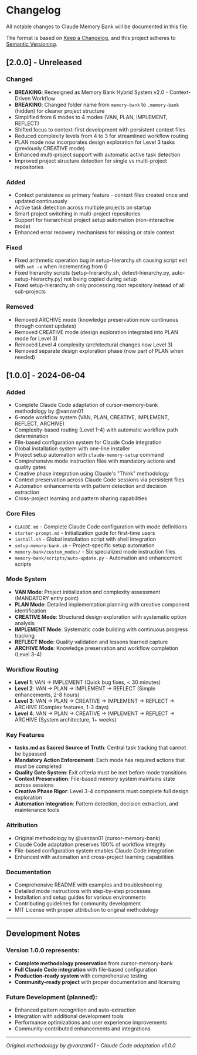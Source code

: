 # Changelog

All notable changes to Claude Memory Bank will be documented in this file.

The format is based on [Keep a Changelog](https://keepachangelog.com/en/1.0.0/),
and this project adheres to [Semantic Versioning](https://semver.org/spec/v2.0.0.html).

## [2.0.0] - Unreleased

### Changed
- **BREAKING**: Redesigned as Memory Bank Hybrid System v2.0 - Context-Driven Workflow
- **BREAKING**: Changed folder name from `memory-bank` to `.memory-bank` (hidden) for cleaner project structure
- Simplified from 6 modes to 4 modes (VAN, PLAN, IMPLEMENT, REFLECT)
- Shifted focus to context-first development with persistent context files
- Reduced complexity levels from 4 to 3 for streamlined workflow routing
- PLAN mode now incorporates design exploration for Level 3 tasks (previously CREATIVE mode)
- Enhanced multi-project support with automatic active task detection
- Improved project structure detection for single vs multi-project repositories

### Added
- Context persistence as primary feature - context files created once and updated continuously
- Active task detection across multiple projects on startup
- Smart project switching in multi-project repositories
- Support for hierarchical project setup automation (non-interactive mode)
- Enhanced error recovery mechanisms for missing or stale context

### Fixed
- Fixed arithmetic operation bug in setup-hierarchy.sh causing script exit with `set -e` when incrementing from 0
- Fixed hierarchy scripts (setup-hierarchy.sh, detect-hierarchy.py, auto-setup-hierarchy.py) not being copied during setup
- Fixed setup-hierarchy.sh only processing root repository instead of all sub-projects

### Removed
- Removed ARCHIVE mode (knowledge preservation now continuous through context updates)
- Removed CREATIVE mode (design exploration integrated into PLAN mode for Level 3)
- Removed Level 4 complexity (architectural changes now Level 3)
- Removed separate design exploration phase (now part of PLAN when needed)

## [1.0.0] - 2024-06-04

### Added
- Complete Claude Code adaptation of cursor-memory-bank methodology by @vanzan01
- 6-mode workflow system (VAN, PLAN, CREATIVE, IMPLEMENT, REFLECT, ARCHIVE)
- Complexity-based routing (Level 1-4) with automatic workflow path determination
- File-based configuration system for Claude Code integration
- Global installation system with one-line installer
- Project setup automation with `claude-memory-setup` command
- Comprehensive mode instruction files with mandatory actions and quality gates
- Creative phase integration using Claude's "Think" methodology
- Context preservation across Claude Code sessions via persistent files
- Automation enhancements with pattern detection and decision extraction
- Cross-project learning and pattern sharing capabilities

### Core Files
- `CLAUDE.md` - Complete Claude Code configuration with mode definitions
- `starter-prompt.md` - Initialization guide for first-time users
- `install.sh` - Global installation script with shell integration
- `setup-memory-bank.sh` - Project-specific setup automation
- `memory-bank/custom_modes/` - Six specialized mode instruction files
- `memory-bank/scripts/auto-update.py` - Automation and enhancement scripts

### Mode System
- **VAN Mode**: Project initialization and complexity assessment (MANDATORY entry point)
- **PLAN Mode**: Detailed implementation planning with creative component identification
- **CREATIVE Mode**: Structured design exploration with systematic option analysis
- **IMPLEMENT Mode**: Systematic code building with continuous progress tracking
- **REFLECT Mode**: Quality validation and lessons learned capture
- **ARCHIVE Mode**: Knowledge preservation and workflow completion (Level 3-4)

### Workflow Routing
- **Level 1**: VAN → IMPLEMENT (Quick bug fixes, < 30 minutes)
- **Level 2**: VAN → PLAN → IMPLEMENT → REFLECT (Simple enhancements, 2-8 hours)
- **Level 3**: VAN → PLAN → CREATIVE → IMPLEMENT → REFLECT → ARCHIVE (Complex features, 1-3 days)
- **Level 4**: VAN → PLAN → CREATIVE → IMPLEMENT → REFLECT → ARCHIVE (System architecture, 1+ weeks)

### Key Features
- **tasks.md as Sacred Source of Truth**: Central task tracking that cannot be bypassed
- **Mandatory Action Enforcement**: Each mode has required actions that must be completed
- **Quality Gate System**: Exit criteria must be met before mode transitions
- **Context Preservation**: File-based memory system maintains state across sessions
- **Creative Phase Rigor**: Level 3-4 components must complete full design exploration
- **Automation Integration**: Pattern detection, decision extraction, and maintenance tools

### Attribution
- Original methodology by @vanzan01 (cursor-memory-bank)
- Claude Code adaptation preserves 100% of workflow integrity
- File-based configuration system enables Claude Code integration
- Enhanced with automation and cross-project learning capabilities

### Documentation
- Comprehensive README with examples and troubleshooting
- Detailed mode instructions with step-by-step processes
- Installation and setup guides for various environments
- Contributing guidelines for community development
- MIT License with proper attribution to original methodology

---

## Development Notes

### Version 1.0.0 represents:
- **Complete methodology preservation** from cursor-memory-bank
- **Full Claude Code integration** with file-based configuration
- **Production-ready system** with comprehensive testing
- **Community-ready project** with proper documentation and licensing

### Future Development (planned):
- Enhanced pattern recognition and auto-extraction
- Integration with additional development tools
- Performance optimizations and user experience improvements
- Community-contributed enhancements and integrations

---

*Original methodology by @vanzan01 - Claude Code adaptation v1.0.0*
